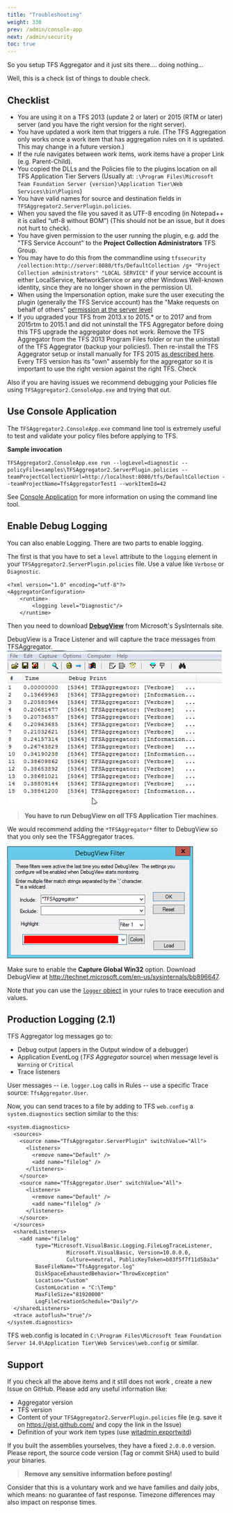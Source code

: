 ```yaml
---
title: "Troubleshooting"
weight: 330
prev: /admin/console-app
next: /admin/security
toc: true
---
```

So you setup TFS Aggregator and it just sits there.... doing nothing...

Well, this is a check list of things to double check.


## Checklist

 -  You are using it on a TFS 2013 (update 2 or later) or 2015 (RTM or later) server (and you have the right version for the right server).
 -  You have updated a work item that triggers a rule. (The TFS Aggregation only works once a work item that has aggregation rules on it is updated. This may change in a future version.)
 -  If the rule navigates between work items, work items have a proper Link (e.g. Parent-Child).
 -  You copied the DLLs and the Policies file to the plugins location on all TFS Application Tier Servers (Usually at: <Drive>`:\Program Files\Microsoft Team Foundation Server {version}\Application Tier\Web Services\bin\Plugins`)
 -  You have valid names for source and destination fields in `TFSAggregator2.ServerPlugin.policies`.
 -  When you saved the file you saved it as UTF-8 encoding (in Notepad++ it is called “utf-8 without BOM”) (This should not be an issue, but it does not hurt to check).
 -  You have given permission to the user running the plugin, e.g. add the "TFS Service Account" to the **Project Collection Administrators** TFS Group.
  - You may have to do this from the commandline using `tfssecurity /collection:http://server:8080/tfs/DefaultCollection /g+ "Project Collection administrators" "LOCAL SERVICE"` if your service account is either LocalService, NetworkService or any other Windows Well-known identity, since they are no longer shown in the permission UI.
 -  When using the Impersonation option, make sure the user executing the plugin (generally the TFS Service account) has the "Make requests on behalf of others" [permission at the server level](https://msdn.microsoft.com/en-us/library/ms252587.aspx)
 -  If you upgraded your TFS from 2013.x to 2015.* or to 2017 and from 2015rtm to 2015.1 and did not uninstall the TFS Aggregator before doing this TFS upgrade the aggregator does not work. Remove the TFS Aggregator from the TFS 2013 Program Files folder or run the uninstall of the TFS Aggegrator (backup your policies!). Then re-install the TFS Aggegrator setup or install manually for TFS 2015 [as described here](/admin/install). Every TFS version has its "own" assembly for the aggregator so it is important to use the right version against the right TFS. Check


Also if you are having issues we recommend debugging your Policies file using `TFSAggregator2.ConsoleApp.exe` and trying that out.


## Use Console Application

The `TFSAggregator2.ConsoleApp.exe` command line tool is extremely useful to test and validate your policy files before applying to TFS.

**Sample invocation**

```
TFSAggregator2.ConsoleApp.exe run --logLevel=diagnostic --policyFile=samples\TFSAggregator2.ServerPlugin.policies --teamProjectCollectionUrl=http://localhost:8080/tfs/DefaultCollection --teamProjectName=TfsAggregatorTest1 --workItemId=42
```

See [Console Application](/admin/console-app) for more information on using the command line tool.


## Enable Debug Logging

You can also enable Logging. There are two parts to enable logging.

The first is that you have to set a `level` attribute to the `logging` element in your `TFSAggregator2.ServerPlugin.policies` file.
Use a value like `Verbose` or `Diagnostic`.

```
<?xml version="1.0" encoding="utf-8"?>
<AggregatorConfiguration>
    <runtime>
        <logging level="Diagnostic"/>
    </runtime>
```

Then you need to download [**DebugView**](https://technet.microsoft.com/en-us/sysinternals/debugview.aspx) from Microsoft's SysInternals site.

DebugView is a Trace Listener and will capture the trace messages from TFSAggregator.
![TFSAggregator messages in DebugView](./messages-in-dbgview.png)

> **You have to run DebugView on _all_ TFS Application Tier machines**.

We would recommend adding the `*TFSAggregator*` filter to DebugView so that you only see the TFSAggregator traces.

![](./dbg-view-filter.png)

Make sure to enable the **Capture Global Win32** option.
Download DebugView at <http://technet.microsoft.com/en-us/sysinternals/bb896647>.

Note that you can use the [`logger` object](/using/objects-reference/logger-object/) in your rules to trace execution and  values.


## Production Logging (2.1)

TFS Aggregator log messages go to:
- Debug output (appers in the Output window of a debugger)
- Application EventLog (_TFS Aggregator_ source) when message level is `Warning` or `Critical`
- Trace listeners

User messages -- i.e. `logger.Log` calls in Rules -- use a specific Trace source: `TfsAggregator.User`.

Now, you can send traces to a file by adding to TFS `web.config` a `system.diagnostics` section similar to the this:

```
<system.diagnostics>
  <sources>
    <source name="TfsAggregator.ServerPlugin" switchValue="All">
      <listeners>
        <remove name="Default" />
        <add name="filelog" />
      </listeners>
    </source>
    <source name="TfsAggregator.User" switchValue="All">
      <listeners>
        <remove name="Default" />
        <add name="filelog" />
      </listeners>
    </source>
  </sources>
  <sharedListeners>
    <add name="filelog"
         type="Microsoft.VisualBasic.Logging.FileLogTraceListener, 
                   Microsoft.VisualBasic, Version=10.0.0.0, 
                   Culture=neutral, PublicKeyToken=b03f5f7f11d50a3a"
         BaseFileName="TfsAggregator.log"
         DiskSpaceExhaustedBehavior="ThrowException"
         Location="Custom"
         CustomLocation = "C:\Temp"
         MaxFileSize="81920000"
         LogFileCreationSchedule="Daily"/>
  </sharedListeners>
  <trace autoflush="true"/>
</system.diagnostics>
```

TFS web.config is located in `C:\Program Files\Microsoft Team Foundation Server 14.0\Application Tier\Web Services\web.config` or similar.


## Support

If you check all the above items and it still does not work , create a new Issue on GitHub. Please add any useful information like:

 * Aggregator version
 * TFS version
 * Content of your `TFSAggregator2.ServerPlugin.policies` file (e.g. save it on <https://gist.github.com/> and copy the link in the Issue)
 * Definition of your work item types (use [witadmin exportwitd](https://msdn.microsoft.com/en-us/library/dd312129.aspx))

If you built the assemblies yourselves, they have a fixed `2.0.0.0` version. Please report, the source code version (Tag or commit SHA) used to build your binaries.  

> **Remove any sensitive information before posting!**
  
Consider that this is a voluntary work and we have families and daily jobs, which means: no guarantee of fast response.
Timezone differences may also impact on response times.